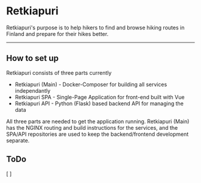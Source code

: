 # Retkiapuri
Retkiapuri's purpose is to help hikers to find and browse hiking routes in Finland and prepare for their hikes better.

---

## How to set up
Retkiapuri consists of three parts currently
* Retkiapuri (Main) - Docker-Composer for building all services independantly 
* Retkiapuri SPA - Single-Page Application for front-end built with Vue
* Retkiapuri API - Python (Flask) based backend API for managing the data

All three parts are needed to get the application running. Retkiapuri (Main) has the NGINX routing and build instructions for the services, and the SPA/API repositories are used to keep the backend/frontend development separate.

## ToDo
[ ] 
